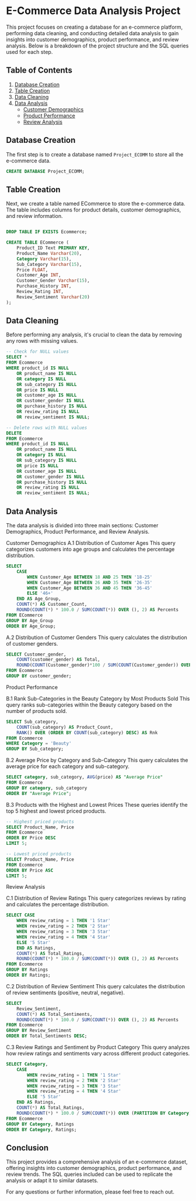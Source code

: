 # E-Commerce Data Analysis Project

This project focuses on creating a database for an e-commerce platform, performing data cleaning, and conducting detailed data analysis to gain insights into customer demographics, product performance, and review analysis. Below is a breakdown of the project structure and the SQL queries used for each step.

## Table of Contents
1. [Database Creation](#database-creation)
2. [Table Creation](#table-creation)
3. [Data Cleaning](#data-cleaning)
4. [Data Analysis](#data-analysis)
   - [Customer Demographics](#customer-demographics)
   - [Product Performance](#product-performance)
   - [Review Analysis](#review-analysis)

## Database Creation
The first step is to create a database named `Project_ECOMM` to store all the e-commerce data.

```sql
CREATE DATABASE Project_ECOMM;
```

## Table Creation
Next, we create a table named ECommerce to store the e-commerce data. The table includes columns for product details, customer demographics, and review information.

```sql

DROP TABLE IF EXISTS Ecommerce;

CREATE TABLE ECommerce (
    Product_ID Text PRIMARY KEY,
    Product_Name Varchar(20),
    Category Varchar(15),
    Sub_Category Varchar(15),
    Price FLOAT,
    Customer_Age INT,
    Customer_Gender Varchar(15),
    Purchase_History INT,
    Review_Rating INT,
    Review_Sentiment Varchar(20)
);
```
## Data Cleaning
Before performing any analysis, it's crucial to clean the data by removing any rows with missing values.

```sql
-- Check for NULL values
SELECT * 
FROM Ecommerce
WHERE product_id IS NULL 
    OR product_name IS NULL
    OR category IS NULL
    OR sub_category IS NULL 
    OR price IS NULL 
    OR customer_age IS NULL 
    OR customer_gender IS NULL 
    OR purchase_history IS NULL 
    OR review_rating IS NULL 
    OR review_sentiment IS NULL;

-- Delete rows with NULL values
DELETE 
FROM Ecommerce 
WHERE product_id IS NULL 
    OR product_name IS NULL
    OR category IS NULL
    OR sub_category IS NULL 
    OR price IS NULL 
    OR customer_age IS NULL 
    OR customer_gender IS NULL 
    OR purchase_history IS NULL 
    OR review_rating IS NULL 
    OR review_sentiment IS NULL;
```
## Data Analysis
The data analysis is divided into three main sections: Customer Demographics, Product Performance, and Review Analysis.

Customer Demographics
A.1 Distribution of Customer Ages
This query categorizes customers into age groups and calculates the percentage distribution.
```sql
SELECT 
    CASE 
        WHEN Customer_Age BETWEEN 18 AND 25 THEN '18-25'
        WHEN Customer_Age BETWEEN 26 AND 35 THEN '26-35'
        WHEN Customer_Age BETWEEN 36 AND 45 THEN '36-45'
        ELSE '46+'
    END AS Age_Group,
    COUNT(*) AS Customer_Count,
    ROUND(COUNT(*) * 100.0 / SUM(COUNT(*)) OVER (), 2) AS Percents
FROM ECommerce
GROUP BY Age_Group
ORDER BY Age_Group;
```
A.2 Distribution of Customer Genders
This query calculates the distribution of customer genders.
```sql
SELECT Customer_gender, 
    COUNT(customer_gender) AS Total, 
    ROUND(COUNT(Customer_gender)*100 / SUM(COUNT(Customer_gender)) OVER(), 2) AS Percents
FROM Ecommerce 
GROUP BY customer_gender;
```

Product Performance

B.1 Rank Sub-Categories in the Beauty Category by Most Products Sold
This query ranks sub-categories within the Beauty category based on the number of products sold.
```sql
SELECT Sub_category, 
    COUNT(sub_category) AS Product_Count,
    RANK() OVER (ORDER BY COUNT(sub_category) DESC) AS Rnk
FROM Ecommerce
WHERE Category = 'Beauty'
GROUP BY Sub_category;
```
B.2 Average Price by Category and Sub-Category
This query calculates the average price for each category and sub-category.

```sql
SELECT category, sub_category, AVG(price) AS "Average Price"
FROM Ecommerce
GROUP BY category, sub_category
ORDER BY "Average Price";
```
B.3 Products with the Highest and Lowest Prices
These queries identify the top 5 highest and lowest priced products.
```sql
-- Highest priced products
SELECT Product_Name, Price
FROM Ecommerce
ORDER BY Price DESC
LIMIT 5;

-- Lowest priced products
SELECT Product_Name, Price
FROM Ecommerce
ORDER BY Price ASC
LIMIT 5;
```
Review Analysis

C.1 Distribution of Review Ratings
This query categorizes reviews by rating and calculates the percentage distribution.
```sql
SELECT CASE
    WHEN review_rating = 1 THEN '1 Star'
    WHEN review_rating = 2 THEN '2 Star'
    WHEN review_rating = 3 THEN '3 Star'
    WHEN review_rating = 4 THEN '4 Star'
    ELSE '5 Star'
    END AS Ratings, 
    COUNT(*) AS Total_Ratings,
    ROUND(COUNT(*) * 100.0 / SUM(COUNT(*)) OVER (), 2) AS Percents
FROM Ecommerce
GROUP BY Ratings
ORDER BY Ratings;
```
C.2 Distribution of Review Sentiment
This query calculates the distribution of review sentiments (positive, neutral, negative).

```sql
SELECT 
    Review_Sentiment, 
    COUNT(*) AS Total_Sentiments,
    ROUND(COUNT(*) * 100.0 / SUM(COUNT(*)) OVER (), 2) AS Percents
FROM Ecommerce
GROUP BY Review_Sentiment
ORDER BY Total_Sentiments DESC;
```
C.3 Review Ratings and Sentiment by Product Category
This query analyzes how review ratings and sentiments vary across different product categories.
```sql
SELECT Category,
    CASE
        WHEN review_rating = 1 THEN '1 Star'
        WHEN review_rating = 2 THEN '2 Star'
        WHEN review_rating = 3 THEN '3 Star'
        WHEN review_rating = 4 THEN '4 Star'
        ELSE '5 Star'
    END AS Ratings, 
    COUNT(*) AS Total_Ratings,
    ROUND(COUNT(*) * 100.0 / SUM(COUNT(*)) OVER (PARTITION BY Category), 2) AS Percents
FROM Ecommerce
GROUP BY Category, Ratings
ORDER BY Category, Ratings;
```
## Conclusion
This project provides a comprehensive analysis of an e-commerce dataset, offering insights into customer demographics, product performance, and review trends. The SQL queries included can be used to replicate the analysis or adapt it to similar datasets.

For any questions or further information, please feel free to reach out.
